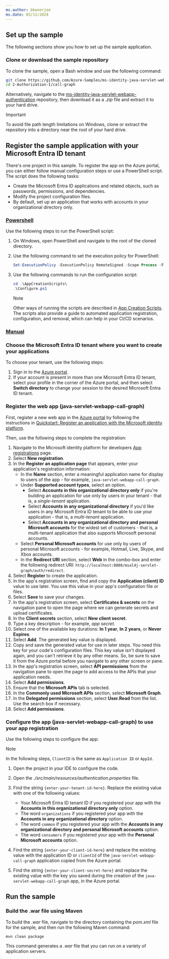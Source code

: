 ```yaml
---
ms.author: bbanerjee
ms.date: 03/11/2024
---
```


## Set up the sample

The following sections show you how to set up the sample application.

### Clone or download the sample repository

To clone the sample, open a Bash window and use the following command:

```bash
git clone https://github.com/Azure-Samples/ms-identity-java-servlet-webapp-authentication.git
cd 2-Authorization-I/call-graph
```

Alternatively, navigate to the [ms-identity-java-servlet-webapp-authentication](https://github.com/Azure-Samples/ms-identity-java-servlet-webapp-authentication) repository, then download it as a *.zip* file and extract it to your hard drive.

> [!IMPORTANT]
> To avoid file path length limitations on Windows, clone or extract the repository into a directory near the root of your hard drive.

## Register the sample application with your Microsoft Entra ID tenant

There's one project in this sample. To register the app on the Azure portal, you can either follow manual configuration steps or use a PowerShell script. The script does the following tasks:

- Create the Microsoft Entra ID applications and related objects, such as passwords, permissions, and dependencies.
- Modify the project configuration files.
- By default, set up an application that works with accounts in your organizational directory only.

### [Powershell](#tab/Powershell)

Use the following steps to run the PowerShell script:

1. On Windows, open PowerShell and navigate to the root of the cloned directory.

1. Use the following command to set the execution policy for PowerShell:

   ```powershell
   Set-ExecutionPolicy -ExecutionPolicy RemoteSigned -Scope Process -Force
   ```

1. Use the following commands to run the configuration script:

   ```powershell
   cd .\AppCreationScripts\
   .\Configure.ps1
   ```

   > [!NOTE]
   > Other ways of running the scripts are described in [App Creation Scripts](https://github.com/Azure-Samples/ms-identity-java-servlet-webapp-authentication/blob/main/2-Authorization-I/call-graph/AppCreationScripts/AppCreationScripts.md). The scripts also provide a guide to automated application registration, configuration, and removal, which can help in your CI/CD scenarios.

### [Manual](#tab/Manual)

### Choose the Microsoft Entra ID tenant where you want to create your applications

To choose your tenant, use the following steps:

1. Sign in to the [Azure portal](https://portal.azure.com).
1. If your account is present in more than one Microsoft Entra ID tenant, select your profile in the corner of the Azure portal, and then select **Switch directory** to change your session to the desired Microsoft Entra ID tenant.

### Register the web app (java-servlet-webapp-call-graph)

First, register a new web app in the [Azure portal](https://portal.azure.com) by following the instructions in [Quickstart: Register an application with the Microsoft identity platform](/entra/identity-platform/quickstart-register-app).

Then, use the following steps to complete the registration:

1. Navigate to the Microsoft identity platform for developers [App registrations](https://go.microsoft.com/fwlink/?linkid=2083908) page.
1. Select **New registration**.
1. In the **Register an application page** that appears, enter your application's registration information:
   - In the **Name** section, enter a meaningful application name for display to users of the app - for example, `java-servlet-webapp-call-graph`.
   - Under **Supported account types**, select an option.
     - Select **Accounts in this organizational directory only** if you're building an application for use only by users in your tenant - that is, a *single-tenant* application.
     - Select **Accounts in any organizational directory** if you'd like users in any Microsoft Entra ID tenant to be able to use your application - that is, a *multi-tenant* application.
     - Select **Accounts in any organizational directory and personal Microsoft accounts** for the widest set of customers - that is, a multi-tenant application that also supports Microsoft personal accounts.
   - Select **Personal Microsoft accounts** for use only by users of personal Microsoft accounts - for example, Hotmail, Live, Skype, and Xbox accounts.
   - In the **Redirect URI** section, select **Web** in the combo-box and enter the following redirect URI: `http://localhost:8080/msal4j-servlet-graph/auth/redirect`.
1. Select **Register** to create the application.
1. In the app's registration screen, find and copy the **Application (client) ID** value to use later. You use this value in your app's configuration file or files.
1. Select **Save** to save your changes.
1. In the app's registration screen, select **Certificates & secrets** on the navigation pane to open the page where we can generate secrets and upload certificates.
1. In the **Client secrets** section, select **New client secret**.
1. Type a key description - for example, *app secret*.
1. Select one of the available key durations: **In 1 year**, **In 2 years**, or **Never Expires**.
1. Select **Add**. The generated key value is displayed.
1. Copy and save the generated value for use in later steps. You need this key for your code's configuration files. This key value isn't displayed again, and you can't retrieve it by any other means. So, be sure to save it from the Azure portal before you navigate to any other screen or pane.
1. In the app's registration screen, select **API permissions** from the navigation pane to open the page to add access to the APIs that your application needs.
1. Select **Add permissions**.
1. Ensure that the **Microsoft APIs** tab is selected.
1. In the **Commonly used Microsoft APIs** section, select **Microsoft Graph**.
1. In the **Delegated permissions** section, select **User.Read** from the list. Use the search box if necessary.
1. Select **Add permissions**.

### Configure the app (java-servlet-webapp-call-graph) to use your app registration

Use the following steps to configure the app:

> [!NOTE]
> In the following steps, `ClientID` is the same as `Application ID` or `AppId`.

1. Open the project in your IDE to configure the code.

1. Open the *./src/main/resources/authentication.properties* file.

1. Find the string `{enter-your-tenant-id-here}`. Replace the existing value with one of the following values:

   - Your Microsoft Entra ID tenant ID if you registered your app with the **Accounts in this organizational directory only** option.
   - The word `organizations` if you registered your app with the **Accounts in any organizational directory** option.
   - The word `common` if you registered your app with the **Accounts in any organizational directory and personal Microsoft accounts** option.
   - The word `consumers` if you registered your app with the **Personal Microsoft accounts** option.

1. Find the string `{enter-your-client-id-here}` and replace the existing value with the application ID or `clientId` of the `java-servlet-webapp-call-graph` application copied from the Azure portal.

1. Find the string `{enter-your-client-secret-here}` and replace the existing value with the key you saved during the creation of the `java-servlet-webapp-call-graph` app, in the Azure portal.

## Run the sample

### Build the .war file using Maven

To build the *.war* file, navigate to the directory containing the *pom.xml* file for the sample, and then run the following Maven command:

```bash
mvn clean package
```

This command generates a *.war* file that you can run on a variety of application servers.

